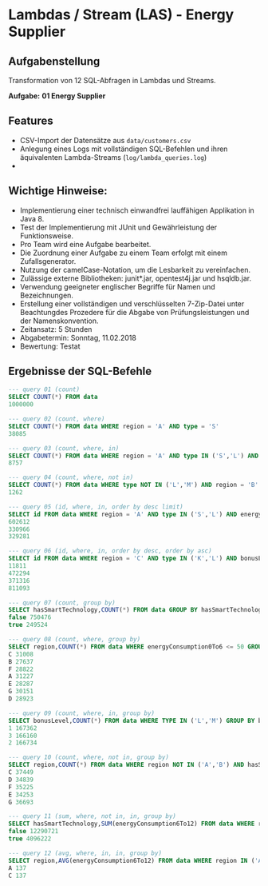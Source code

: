 # Lambdas / Stream (LAS) - Energy Supplier

## Aufgabenstellung
Transformation von 12 SQL-Abfragen in Lambdas und Streams.

**Aufgabe:** **01 Energy Supplier** 

## Features
* CSV-Import der Datensätze aus `data/customers.csv`
* Anlegung eines Logs mit vollständigen SQL-Befehlen und ihren
  äquivalenten Lambda-Streams (`log/lambda_queries.log`)
* 

## Wichtige Hinweise:
* Implementierung einer technisch einwandfrei lauffähigen Applikation in Java 8.
* Test der Implementierung mit JUnit und Gewährleistung der Funktionsweise.
* Pro Team wird eine Aufgabe bearbeitet.
* Die Zuordnung einer Aufgabe zu einem Team erfolgt mit einem Zufallsgenerator.
* Nutzung der camelCase-Notation, um die Lesbarkeit zu vereinfachen.
* Zulässige externe Bibliotheken: junit*.jar, opentest4j.jar und hsqldb.jar.
* Verwendung geeigneter englischer Begriffe für Namen und Bezeichnungen.
* Erstellung einer vollständigen und verschlüsselten 7-Zip-Datei unter Beachtungdes Prozedere für die Abgabe von Prüfungsleistungen und der Namenskonvention.
* Zeitansatz: 5 Stunden
* Abgabetermin: Sonntag, 11.02.2018
* Bewertung: Testat

## Ergebnisse der SQL-Befehle
```sql
--- query 01 (count)
SELECT COUNT(*) FROM data
1000000  

--- query 02 (count, where)
SELECT COUNT(*) FROM data WHERE region = 'A' AND type = 'S'
38085  

--- query 03 (count, where, in)
SELECT COUNT(*) FROM data WHERE region = 'A' AND type IN ('S','L') AND energyConsumption0To6 >= 25 AND energyConsumption0To6 <= 50
8757  

--- query 04 (count, where, not in)
SELECT COUNT(*) FROM data WHERE type NOT IN ('L','M') AND region = 'B' AND bonusLevel >= 2 AND hasSmartTechnology = 'true' AND energyConsumption12To18 <= 25
1262  

--- query 05 (id, where, in, order by desc limit)
SELECT id FROM data WHERE region = 'A' AND type IN ('S','L') AND energyConsumption0To6 >= 25 AND energyConsumption0To6 <= 50 ORDER BY energyConsumption0To6 DESC LIMIT 3
602612  
330966  
329281  

--- query 06 (id, where, in, order by desc, order by asc)
SELECT id FROM data WHERE region = 'C' AND type IN ('K','L') AND bonusLevel <= 2 AND hasSmartTechnology = 'true' AND energyConsumption0To6 <= 5 AND energyConsumption6To12 >= 10 AND energyConsumption6To12 <= 15 ORDER BY bonusLevel DESC,energyConsumption6To12
11811  
472294  
371316  
811093  

--- query 07 (count, group by)
SELECT hasSmartTechnology,COUNT(*) FROM data GROUP BY hasSmartTechnology
false 750476  
true 249524  

--- query 08 (count, where, group by)
SELECT region,COUNT(*) FROM data WHERE energyConsumption0To6 <= 50 GROUP BY region
C 31008  
B 27637  
F 28822  
A 31227  
E 28287  
G 30151  
D 28923  

--- query 09 (count, where, in, group by)
SELECT bonusLevel,COUNT(*) FROM data WHERE TYPE IN ('L','M') GROUP BY bonusLevel
1 167362  
3 166160  
2 166734  

--- query 10 (count, where, not in, group by)
SELECT region,COUNT(*) FROM data WHERE region NOT IN ('A','B') AND hasSmartTechnology = 'true' GROUP BY region
C 37449  
D 34839  
F 35225  
E 34253  
G 36693  

--- query 11 (sum, where, not in, in, group by)
SELECT hasSmartTechnology,SUM(energyConsumption6To12) FROM data WHERE region NOT IN ('B','C') AND bonusLevel IN (1,3) AND type = 'M' GROUP BY hasSmartTechnology
false 12290721  
true 4096222  

--- query 12 (avg, where, in, in, group by)
SELECT region,AVG(energyConsumption6To12) FROM data WHERE region IN ('A','C') AND type IN ('L','M') AND hasSmartTechnology = 'false' GROUP BY region
A 137  
C 137  
```

